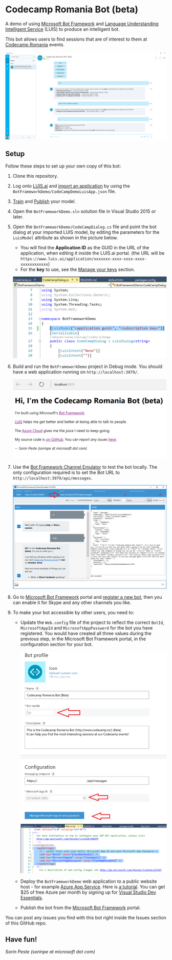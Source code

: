 # Codecamp Romania Bot (beta)

A demo of using [Microsoft Bot Framework](https://dev.botframework.com/) and [Language Understanding Intelligent Service](http://luis.ai) (LUIS) to produce an intelligent bot.

This bot allows users to find sessions that are of interest to them at [Codecamp Romania](http://www.codecamp.ro) events.

![](images/skype.png)

## Setup

Follow these steps to set up your own copy of this bot:

1. Clone this repository.

2. Log onto [LUIS.ai](http://luis.ai) and [import an application](https://www.luis.ai/Help/Index#ImportingApps) by using the `BotFrameworkDemo/CodeCampDemoLuisApp.json` file. 

3. [Train](https://www.luis.ai/Help/Index#Training) and [Publish](https://www.luis.ai/Help/Index#PublishingModel) your model.

4. Open the `BotFrameworkDemo.sln` solution file in Visual Studio 2015 or later.

5. Open the `BotFrameworkDemo/CodeCampDialog.cs` file and point the bot dialog at your imported LUIS model, by editing the parameters for the `LuisModel` attribute as shown in the picture below. 
   * You will find the **Application ID** as the GUID in the URL of the application, when editing it inside the LUIS.ai portal. (the URL will be `https://www.luis.ai/application/xxxxxxx-xxxx-xxxx-xxxx-xxxxxxxxxxxx`)
   * For the **key** to use, see the [Manage your keys](https://www.microsoft.com/cognitive-services/en-us/LUIS-api/documentation/Manage-Keys) section.

    ![](images/luisModelConfig.png)

6. Build and run the `BotFrameworkDemo` project in Debug mode. You should have a web application running on `http://localhost:3979/`.

    ![](images/webapp.png)


7. Use the [Bot Framework Channel Emulator](https://download.botframework.com/bf-v3/tools/emulator/publish.htm) to test the bot locally. The only configuration required is to set the Bot URL to `http://localhost:3979/api/messages`.

    ![](images/emulator.png)

8. Go to [Microsoft Bot Framework](https://dev.botframework.com/) portal and [register a new bot](https://dev.botframework.com/bots/new), then you can enable it for Skype and any other channels you like.

9. To make your bot accessible by other users, you need to:
    * Update the `Web.config` file of the project to reflect the correct `BotId`, `MicrosoftAppId` and `MicrosoftAppPassword` for the bot you have registered. You would have created all three values during the previous step, in the Microsoft Bot Framework portal, in the configuration section for your bot.

        ![](images/botregister.png)
        ![](images/webconfig.png)

    * Deploy the `BotFrameworkDemo` web application to a public website host - for example [Azure App Service](https://azure.microsoft.com/en-us/services/app-service/). Here is [a tutorial](https://azure.microsoft.com/en-us/documentation/articles/web-sites-dotnet-get-started/). You can get $25 of free Azure per month by signing up for [Visual Studio Dev Essentials](https://www.visualstudio.com/dev-essentials/).
    * Publish the bot from the [Microsoft Bot Framework](https://dev.botframework.com/) portal.



You can post any issues you find with this bot right inside the Issues section of this GitHub repo.

## Have fun!

*Sorin Peste (sorinpe at microsoft dot com)*